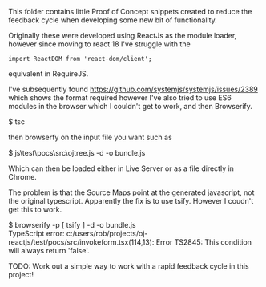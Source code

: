 This folder contains little Proof of Concept snippets created to 
reduce the feedback cycle when developing some new bit of functionality.

Originally these were developed using ReactJs as the module loader, however
since moving to react 18 I've struggle with the

    import ReactDOM from 'react-dom/client';

equivalent in RequireJS.

I've subsequently found https://github.com/systemjs/systemjs/issues/2389 which
shows the format required however I've also tried to use ES6 modules in the
browser which I couldn't get to work, and then Browserify.

$ tsc

then browserfy on the input file you want such as

$ js\test\pocs\src\ojtree.js -d -o bundle.js

Which can then be loaded either in Live Server or as a file directly in Chrome.

The problem is that the Source Maps point at the generated javascript, not the original typescript. Apparently the fix
is to use tsify. However I coudn't get this to work.

$ browserify -p [ tsify ] -d -o bundle.js                
TypeScript error: c:/users/rob/projects/oj-reactjs/test/pocs/src/invokeform.tsx(114,13): Error TS2845: This condition will always return 'false'.

TODO: Work out a simple way to work with a rapid feedback cycle in this project!
